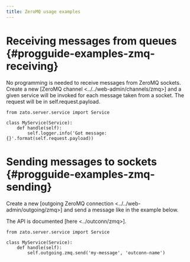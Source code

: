 ```yaml
---
title: ZeroMQ usage examples
---
```


Receiving messages from queues {#progguide-examples-zmq-receiving}
==============================

No programming is needed to receive messages from ZeroMQ sockets. Create a new
[ZeroMQ channel \<../../web-admin/channels/zmq\>]
and a given service will be invoked for each message taken from a socket.
The request will be in self.request.payload.

``` {.python}
from zato.server.service import Service

class MyService(Service):
    def handle(self):
        self.logger.info('Got message: {}'.format(self.request.payload))
```

Sending messages to sockets {#progguide-examples-zmq-sending}
===========================

Create a new
[outgoing ZeroMQ connection \<../../web-admin/outgoing/zmq\>]
and send a message like in the example below.

The API is documented [here \<../outconn/zmq\>].

``` {.python}
from zato.server.service import Service

class MyService(Service):
    def handle(self):
        self.outgoing.zmq.send('my-message', 'outconn-name')
```
